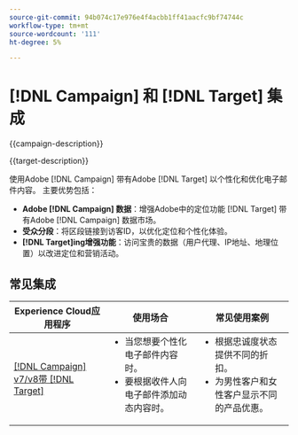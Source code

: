 ```yaml
---
source-git-commit: 94b074c17e976e4f4acbb1ff41aacfc9bf74744c
workflow-type: tm+mt
source-wordcount: '111'
ht-degree: 5%

---
```



# [!DNL Campaign] 和 [!DNL Target] 集成

{{campaign-description}}

{{target-description}}

使用Adobe [!DNL Campaign] 带有Adobe [!DNL Target] 以个性化和优化电子邮件内容。 主要优势包括：

+ **Adobe [!DNL Campaign] 数据**：增强Adobe中的定位功能 [!DNL Target] 带有Adobe [!DNL Campaign] 数据市场。
+ **受众分段**：将区段链接到访客ID，以优化定位和个性化体验。
+ **[!DNL Target]ing增强功能**：访问宝贵的数据（用户代理、IP地址、地理位置）以改进定位和营销活动。

## 常见集成

<table>
    <thead>
        <tr>
            <th>Experience Cloud应用程序</th>
            <th>使用场合</th>
            <th>常见使用案例</th>
        </tr>
    </thead>
    <tbody>
        <tr>
            <td><a href="https://experienceleague.adobe.com/docs/campaign-classic-learn/tutorials/integrating/target-integration.html" target="_blank" rel="noreferrer">[!DNL Campaign] v7/v8带 [!DNL Target]</a></td>
            <td>
                <ul style="margin-top: 0;">
                    <li>当您想要个性化电子邮件内容时。</li>
                    <li>要根据收件人向电子邮件添加动态内容时。</li>
                </ul>
            </td>
            <td>
              <ul style="margin-top: 0;">
                <li>根据忠诚度状态提供不同的折扣。 </li>
                <li>为男性客户和女性客户显示不同的产品优惠。
              </ul>
            </td>
        </tr>     
    </tbody>          
</table>

